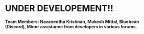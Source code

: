 # UNDER DEVELOPEMENT!!

**Team Members: Navaneetha Krishnan, Mukesh Mittal, Bluebean (Discord), Minor assistance from developers in various forums.**
